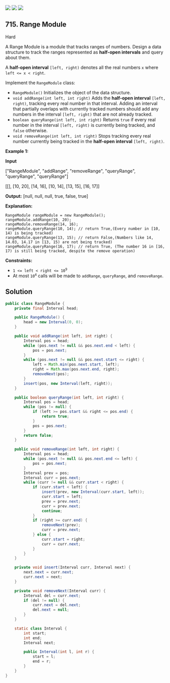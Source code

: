 [![](https://img.shields.io/github/stars/javadev/LeetCode-in-Java?label=Stars&style=flat-square)](https://github.com/javadev/LeetCode-in-Java)
[![](https://img.shields.io/github/forks/javadev/LeetCode-in-Java?label=Fork%20me%20on%20GitHub%20&style=flat-square)](https://github.com/javadev/LeetCode-in-Java/fork)
[![](https://img.shields.io/badge/-LeetCode%20in%20Kotlin-blue?style=flat-square)](https://github.com/javadev/LeetCode-in-Kotlin)

## 715\. Range Module

Hard

A Range Module is a module that tracks ranges of numbers. Design a data structure to track the ranges represented as **half-open intervals** and query about them.

A **half-open interval** `[left, right)` denotes all the real numbers `x` where `left <= x < right`.

Implement the `RangeModule` class:

*   `RangeModule()` Initializes the object of the data structure.
*   `void addRange(int left, int right)` Adds the **half-open interval** `[left, right)`, tracking every real number in that interval. Adding an interval that partially overlaps with currently tracked numbers should add any numbers in the interval `[left, right)` that are not already tracked.
*   `boolean queryRange(int left, int right)` Returns `true` if every real number in the interval `[left, right)` is currently being tracked, and `false` otherwise.
*   `void removeRange(int left, int right)` Stops tracking every real number currently being tracked in the **half-open interval** `[left, right)`.

**Example 1:**

**Input** 

["RangeModule", "addRange", "removeRange", "queryRange", "queryRange", "queryRange"] 

[[], [10, 20], [14, 16], [10, 14], [13, 15], [16, 17]]

**Output:** [null, null, null, true, false, true]

**Explanation:** 

    RangeModule rangeModule = new RangeModule();
    rangeModule.addRange(10, 20); 
    rangeModule.removeRange(14, 16); 
    rangeModule.queryRange(10, 14); // return True,(Every number in [10, 14) is being tracked) 
    rangeModule.queryRange(13, 15); // return False,(Numbers like 14, 14.03, 14.17 in [13, 15) are not being tracked) 
    rangeModule.queryRange(16, 17); // return True, (The number 16 in [16, 17) is still being tracked, despite the remove operation)

**Constraints:**

*   <code>1 <= left < right <= 10<sup>9</sup></code>
*   At most <code>10<sup>4</sup></code> calls will be made to `addRange`, `queryRange`, and `removeRange`.

## Solution

```java
public class RangeModule {
    private final Interval head;

    public RangeModule() {
        head = new Interval(0, 0);
    }

    public void addRange(int left, int right) {
        Interval pos = head;
        while (pos.next != null && pos.next.end < left) {
            pos = pos.next;
        }
        while (pos.next != null && pos.next.start <= right) {
            left = Math.min(pos.next.start, left);
            right = Math.max(pos.next.end, right);
            removeNext(pos);
        }
        insert(pos, new Interval(left, right));
    }

    public boolean queryRange(int left, int right) {
        Interval pos = head;
        while (pos != null) {
            if (left >= pos.start && right <= pos.end) {
                return true;
            }
            pos = pos.next;
        }
        return false;
    }

    public void removeRange(int left, int right) {
        Interval pos = head;
        while (pos.next != null && pos.next.end <= left) {
            pos = pos.next;
        }
        Interval prev = pos;
        Interval curr = pos.next;
        while (curr != null && curr.start < right) {
            if (curr.start < left) {
                insert(prev, new Interval(curr.start, left));
                curr.start = left;
                prev = prev.next;
                curr = prev.next;
                continue;
            }
            if (right >= curr.end) {
                removeNext(prev);
                curr = prev.next;
            } else {
                curr.start = right;
                curr = curr.next;
            }
        }
    }

    private void insert(Interval curr, Interval next) {
        next.next = curr.next;
        curr.next = next;
    }

    private void removeNext(Interval curr) {
        Interval del = curr.next;
        if (del != null) {
            curr.next = del.next;
            del.next = null;
        }
    }

    static class Interval {
        int start;
        int end;
        Interval next;

        public Interval(int l, int r) {
            start = l;
            end = r;
        }
    }
}
```